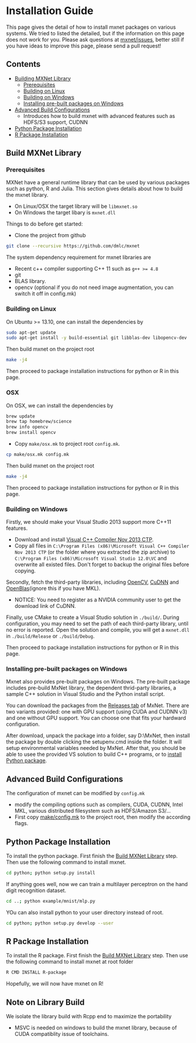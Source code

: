 Installation Guide
==================
This page gives the detail of how to install mxnet packages on various systems.
We tried to listed the detailed, but if the information on this page does not work for you.
Please ask questions at [mxnet/issues](https://github.com/dmlc/mxnet/issues), better still
if you have ideas to improve this page, please send a pull request!

Contents
--------
- [Building MXNet Library](#build-mxnet-library)
  - [Prerequisites](#prerequisites)
  - [Building on Linux](#building-on-linux)
  - [Building on Windows](#building-on-windows)
  - [Installing pre-built packages on Windows](#installing-pre-built-packages-on-windows)
- [Advanced Build Configurations](#advanced-build-configuration)
  - Introduces how to build mxnet with advanced features such as HDFS/S3 support, CUDNN
- [Python Package Installation](#python-package-installation)
- [R Package Installation](#r-package-installation)

Build MXNet Library
-------------------

### Prerequisites

MXNet have a general runtime library that can be used by various packages such as python, R and Julia.
This section gives details about how to build the mxnet library.
- On Linux/OSX the target library will be ```libmxnet.so```
- On Windows the target libary is ```mxnet.dll```

Things to do before get started:

- Clone the project from github
```bash
git clone --recursive https://github.com/dmlc/mxnet
```

The system dependency requirement for mxnet libraries are

- Recent c++ compiler supporting C++ 11 such as `g++ >= 4.8`
- git
- BLAS library.
- opencv (optional if you do not need image augmentation, you can switch it off in config.mk)

### Building on Linux

On Ubuntu >= 13.10, one can install the dependencies by

```bash
sudo apt-get update
sudo apt-get install -y build-essential git libblas-dev libopencv-dev
```

Then build mxnet on the project root
```bash
make -j4
```
Then proceed to package installation instructions for python or R in this page.

### OSX
On OSX, we can install the dependencies by

```bash
brew update
brew tap homebrew/science
brew info opencv
brew install opencv
```

- Copy ```make/osx.mk``` to project root ```config.mk```.
```bash
cp make/osx.mk config.mk
```

Then build mxnet on the project root
```bash
make -j4
```

Then proceed to package installation instructions for python or R in this page.

### Building on Windows

Firstly, we should make your Visual Studio 2013 support more C++11 features.

 - Download and install [Visual C++ Compiler Nov 2013 CTP](http://www.microsoft.com/en-us/download/details.aspx?id=41151).
 - Copy all files in `C:\Program Files (x86)\Microsoft Visual C++ Compiler Nov 2013 CTP` (or the folder where you extracted the zip archive) to `C:\Program Files (x86)\Microsoft Visual Studio 12.0\VC` and overwrite all existed files. Don't forget to backup the original files before copying.

Secondly, fetch the third-party libraries, including [OpenCV](http://sourceforge.net/projects/opencvlibrary/files/opencv-win/3.0.0/opencv-3.0.0.exe/download), [CuDNN](https://developer.nvidia.com/cudnn) and [OpenBlas](http://sourceforge.net/projects/openblas/files/v0.2.14/)(ignore this if you have MKL).

 - NOTICE: You need to register as a NVIDIA community user to get the download link of CuDNN.

Finally, use CMake to create a Visual Studio solution in `./build/`. During configuration, you may need to set the path of each third-party library, until no error is reported. Open the solution and compile, you will get a `mxnet.dll` in `./build/Release` or `./build/Debug`.

Then proceed to package installation instructions for python or R in this page.

### Installing pre-built packages on Windows

Mxnet also provides pre-built packages on Windows. The pre-built package includes pre-build MxNet library, the dependent thrid-party libraries, a sample C++ solution in Visual Studio and the Python install script.

You can download the packages from the [Releases tab](https://github.com/dmlc/mxnet/releases) of MxNet. There are two variants provided: one with GPU support (using CUDA and CUDNN v3) and one without GPU support. You can choose one that fits your hardward configuration.

After download, unpack the package into a folder, say D:\MxNet, then install the package by double clicking the setupenv.cmd inside the folder. It will setup environmental variables needed by MxNet. After that, you should be able to usee the provided VS solution to build C++ programs, or to [install Python package](#python-package-installation).

Advanced Build Configurations
-----------------------------
The configuration of mxnet can be modified by ```config.mk```
- modify the compiling options such as compilers, CUDA, CUDNN, Intel MKL,
various distributed filesystem such as HDFS/Amazon S3/...
- First copy [make/config.mk](../make/config.mk) to the project root, then
  modify the according flags.

Python Package Installation
---------------------------
To install the python package. First finish the [Build MXNet Library](#build-mxnet-library) step.
Then use the following command to install mxnet.

```bash
cd python; python setup.py install
```

If anything goes well, now we can train a multilayer perceptron on the hand
digit recognition dataset.

```bash
cd ..; python example/mnist/mlp.py
```

YOu can also install python to your user directory instead of root.

```bash
cd python; python setup.py develop --user
```

R Package Installation
----------------------
To install the R package. First finish the [Build MXNet Library](#build-mxnet-library) step.
Then use the following command to install mxnet at root folder

```bash
R CMD INSTALL R-package
```

Hopefully, we will now have mxnet on R!

## Note on Library Build
We isolate the library build with Rcpp end to maximize the portability
  - MSVC is needed on windows to build the mxnet library, because of CUDA compatiblity issue of toolchains.
